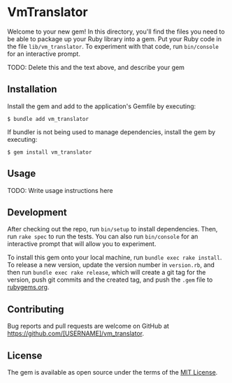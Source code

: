 # VmTranslator

Welcome to your new gem! In this directory, you'll find the files you need to be able to package up your Ruby library into a gem. Put your Ruby code in the file `lib/vm_translator`. To experiment with that code, run `bin/console` for an interactive prompt.

TODO: Delete this and the text above, and describe your gem

## Installation

Install the gem and add to the application's Gemfile by executing:

    $ bundle add vm_translator

If bundler is not being used to manage dependencies, install the gem by executing:

    $ gem install vm_translator

## Usage

TODO: Write usage instructions here

## Development

After checking out the repo, run `bin/setup` to install dependencies. Then, run `rake spec` to run the tests. You can also run `bin/console` for an interactive prompt that will allow you to experiment.

To install this gem onto your local machine, run `bundle exec rake install`. To release a new version, update the version number in `version.rb`, and then run `bundle exec rake release`, which will create a git tag for the version, push git commits and the created tag, and push the `.gem` file to [rubygems.org](https://rubygems.org).

## Contributing

Bug reports and pull requests are welcome on GitHub at https://github.com/[USERNAME]/vm_translator.

## License

The gem is available as open source under the terms of the [MIT License](https://opensource.org/licenses/MIT).
